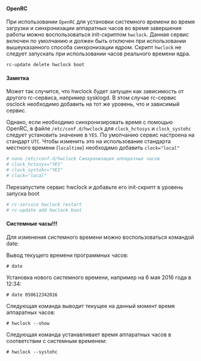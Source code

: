 #### OpenRC

При использовании `OpenRC` для установки системного времени во время загрузки и синхронизации аппаратных часов во время завершения работы можно воспользоваться init-скриптом `hwclock`. Данная сервис включен по умолчанию и должен быть отключен при использовании вышеуказанного способа синхронизации ядром. Скрипт `hwclock` не следует запускать при использовании часов реального времени ядра.

`rc-update delete hwclock boot`

#### Заметка

Может так случится, что hwclock будет запущен как зависимость от другого rc-сервиса, например sysklogd. В этом случае rc-сервис osclock необходимо добавить на тот же уровень, что и зависимый сервис.

Однако, если необходимо синхронизировать время с помощью OpenRC, в файле `/etc/conf.d/hwclock` для `clock_hctosys` и `clock_systohc` следует установить значение в `YES`. По умолчанию сервис настроена на стандарт `UTC`. Чтобы изменить это на использование стандарта местного времени (`localtime`) необходимо добавить `clock="local"`

```bash
# nano /etc/conf.d/hwclock Синхронизация аппаратных часов
# clock_hctosys="YES" 
# clock_systohc="YES"
# clock="local"
```
Перезапустите сервис hwclock и добавьте его init-скрипт в уровень запуска boot
```bash
# rc-service hwclock restart
# rc-update add hwclock boot 
```
#### Системные часы!!!

Для изменения системного времени можно воспользоваться командой date:

Вывод текущего времени программных часов:

`# date`

Установка нового системного времени, например на 6 мая 2016 года в 12:34:

`# date 050612342016`

Следующая команда выводит текущее на данный момент время аппаратных часов:

`# hwclock --show`

Следующая команда устанавливает время аппаратных часов в соответствии с системным временем:

`# hwclock --systohc`

